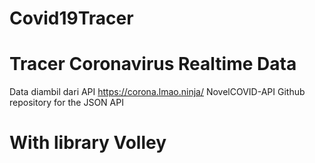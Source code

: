 # Covid19Tracer

# Tracer Coronavirus Realtime Data

Data diambil dari API https://corona.lmao.ninja/ NovelCOVID-API Github repository for the JSON API

# With library Volley
